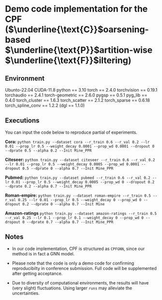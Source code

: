 # Demo code implementation for the CPF ($\underline{\text{C}}$oarsening-based $\underline{\text{P}}$artition-wise $\underline{\text{F}}$iltering)

## Environment
Ubunto-22.04
CUDA-11.8
python == 3.10
torch == 2.4.0
torchvision == 0.19.1
torchaudio == 2.4.1
torch-geometric == 2.6.0
pygsp == 0.5.1
pyg_lib == 0.4.0
torch_cluster == 1.6.3
torch_scatter == 2.1.2
torch_sparse == 0.6.18
torch_spline_conv == 1.2.2
(dgl == 1.1.0)

## Executions
You can input the code below to reproduce partial of experiments.

**Cora:**
`python train.py --dataset cora --r_train 0.6 --r_val 0.2 --lr 0.01 --prop_lr 0.5 --weight_decay 0.0001 --prop_wd 0.0001 --dropout 0 --dprate 0.5 --alpha 0.2 --Init Mine_PPR`

**Citeseer:**
`python train.py --dataset citeseer --r_train 0.6 --r_val 0.2 --lr 0.01 --prop_lr 0.5 --weight_decay 0.0005 --prop_wd 0.0001 --dropout 0.5 --dprate 0 --alpha 0.7 --Init Mine_PPR`

**Pubmed:**
`python train.py --dataset pubmed --r_train 0.6 --r_val 0.2 --lr 0.01 --prop_lr 0.5 --weight_decay 0.0005 --prop_wd 0 --dropout 0.2 --dprate 0.2 --alpha 0.7 --Init Mine_PPR`

**Roman-empire:**
`python train.py --dataset roman-empire --r_train 0.5 --r_val 0.25 --lr 0.01 --prop_lr 0.5 --weight_decay 0 --prop_wd 0 --dropout 0.2 --dprate 0 --alpha 0.7 --Init Mine`

**Amazon-ratings**
`python train.py --dataset amazon-ratings --r_train 0.5 --r_val 0.25 --lr 0.1 --prop_lr 0.1 --weight_decay 0 --prop_wd 0 --dropout 0 --dprate 0.7 --alpha 0.7 --Init Mine_PPR`

## Notes
- In our code implementation, CPF is structured as `CPFGNN`, since our method is in fact a GNN model.

- Please note that the code is only a demo code for confirming reproducibilty in conference submission. Full code will be supplemented after getting acceptance.

- Due to diversity of computational environments, the results will have (very slight) fluctuations. Using larger `runs` may alleviate the uncertainties.